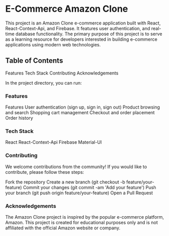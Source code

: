 # E-Commerce Amazon Clone

This project is an Amazon Clone e-commerce application built with React, React-Context-Api, and Firebase. It features user authentication, and real-time database functionality. The primary purpose of this project is to serve as a learning resource for developers interested in building e-commerce applications using modern web technologies.

## Table of Contents

Features
Tech Stack
Contributing
Acknowledgements

In the project directory, you can run:

### Features

Features
User authentication (sign up, sign in, sign out)
Product browsing and search
Shopping cart management
Checkout and order placement
Order history

### Tech Stack
React
React-Context-Api
Firebase
Material-UI

### Contributing
We welcome contributions from the community! If you would like to contribute, please follow these steps:

Fork the repository
Create a new branch (git checkout -b feature/your-feature)
Commit your changes (git commit -am 'Add your feature')
Push your branch (git push origin feature/your-feature)
Open a Pull Request

### Acknowledgements

The Amazon Clone project is inspired by the popular e-commerce platform, Amazon.
This project is created for educational purposes only and is not affiliated with the official Amazon website or company.
